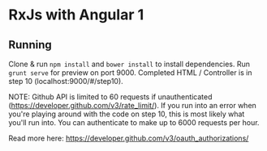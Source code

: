 # RxJs with Angular 1

## Running
Clone & run `npm install` and `bower install` to install dependencies. Run `grunt serve` for preview on port 9000. Completed HTML / Controller is in step 10 (localhost:9000/#/step10). 

NOTE: Github API is limited to 60 requests if unauthenticated (https://developer.github.com/v3/rate_limit/). If you run into an error when you're playing around with the code on step 10, this is most likely what you'll run into. You can authenticate to make up to 6000 requests per hour.

Read more here: https://developer.github.com/v3/oauth_authorizations/
